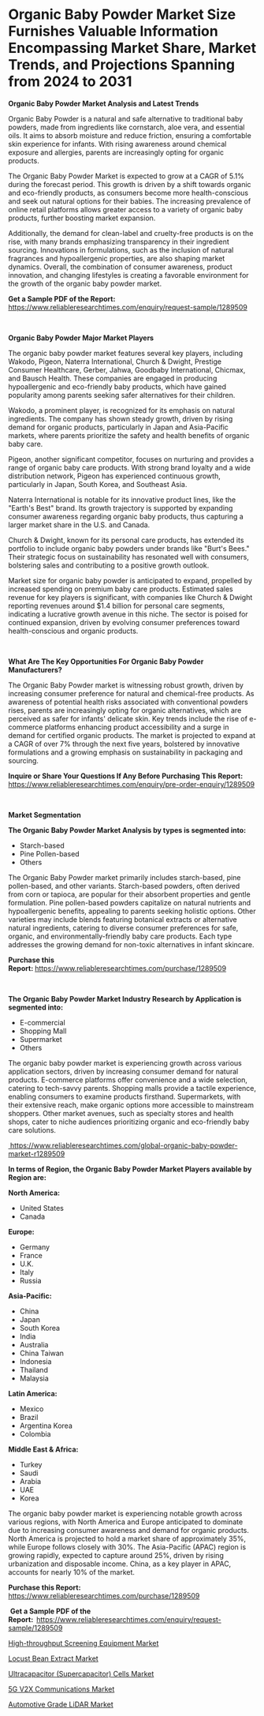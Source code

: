 <p><h1>Organic Baby Powder Market Size Furnishes Valuable Information Encompassing Market Share, Market Trends, and Projections Spanning from 2024 to 2031</h1></p><p><strong>Organic Baby Powder Market Analysis and Latest Trends</strong></p>
<p><p>Organic Baby Powder is a natural and safe alternative to traditional baby powders, made from ingredients like cornstarch, aloe vera, and essential oils. It aims to absorb moisture and reduce friction, ensuring a comfortable skin experience for infants. With rising awareness around chemical exposure and allergies, parents are increasingly opting for organic products.</p><p>The Organic Baby Powder Market is expected to grow at a CAGR of 5.1% during the forecast period. This growth is driven by a shift towards organic and eco-friendly products, as consumers become more health-conscious and seek out natural options for their babies. The increasing prevalence of online retail platforms allows greater access to a variety of organic baby products, further boosting market expansion. </p><p>Additionally, the demand for clean-label and cruelty-free products is on the rise, with many brands emphasizing transparency in their ingredient sourcing. Innovations in formulations, such as the inclusion of natural fragrances and hypoallergenic properties, are also shaping market dynamics. Overall, the combination of consumer awareness, product innovation, and changing lifestyles is creating a favorable environment for the growth of the organic baby powder market.</p></p>
<p><strong>Get a Sample PDF of the Report:&nbsp;</strong> <a href="https://www.reliableresearchtimes.com/enquiry/request-sample/1289509?utm_campaign=1565&utm_medium=2&utm_source=Github&utm_content=ia&utm_term=26102024&utm_id=organic-baby-powder">https://www.reliableresearchtimes.com/enquiry/request-sample/1289509</a></p>
<p>&nbsp;</p>
<p><strong>Organic Baby Powder Major Market Players</strong></p>
<p><p>The organic baby powder market features several key players, including Wakodo, Pigeon, Naterra International, Church & Dwight, Prestige Consumer Healthcare, Gerber, Jahwa, Goodbaby International, Chicmax, and Bausch Health. These companies are engaged in producing hypoallergenic and eco-friendly baby products, which have gained popularity among parents seeking safer alternatives for their children.</p><p>Wakodo, a prominent player, is recognized for its emphasis on natural ingredients. The company has shown steady growth, driven by rising demand for organic products, particularly in Japan and Asia-Pacific markets, where parents prioritize the safety and health benefits of organic baby care.</p><p>Pigeon, another significant competitor, focuses on nurturing and provides a range of organic baby care products. With strong brand loyalty and a wide distribution network, Pigeon has experienced continuous growth, particularly in Japan, South Korea, and Southeast Asia.</p><p>Naterra International is notable for its innovative product lines, like the "Earth's Best" brand. Its growth trajectory is supported by expanding consumer awareness regarding organic baby products, thus capturing a larger market share in the U.S. and Canada.</p><p>Church & Dwight, known for its personal care products, has extended its portfolio to include organic baby powders under brands like "Burt's Bees." Their strategic focus on sustainability has resonated well with consumers, bolstering sales and contributing to a positive growth outlook.</p><p>Market size for organic baby powder is anticipated to expand, propelled by increased spending on premium baby care products. Estimated sales revenue for key players is significant, with companies like Church & Dwight reporting revenues around $1.4 billion for personal care segments, indicating a lucrative growth avenue in this niche. The sector is poised for continued expansion, driven by evolving consumer preferences toward health-conscious and organic products.</p></p>
<p>&nbsp;</p>
<p><strong>What Are The Key Opportunities For Organic Baby Powder Manufacturers?</strong></p>
<p><p>The Organic Baby Powder market is witnessing robust growth, driven by increasing consumer preference for natural and chemical-free products. As awareness of potential health risks associated with conventional powders rises, parents are increasingly opting for organic alternatives, which are perceived as safer for infants' delicate skin. Key trends include the rise of e-commerce platforms enhancing product accessibility and a surge in demand for certified organic products. The market is projected to expand at a CAGR of over 7% through the next five years, bolstered by innovative formulations and a growing emphasis on sustainability in packaging and sourcing.</p></p>
<p><strong>Inquire or Share Your Questions If Any Before Purchasing This Report:</strong> <a href="https://www.reliableresearchtimes.com/enquiry/pre-order-enquiry/1289509?utm_campaign=1565&utm_medium=2&utm_source=Github&utm_content=ia&utm_term=26102024&utm_id=organic-baby-powder">https://www.reliableresearchtimes.com/enquiry/pre-order-enquiry/1289509</a></p>
<p>&nbsp;</p>
<p><strong>Market Segmentation</strong></p>
<p><strong>The Organic Baby Powder Market Analysis by types is segmented into:</strong></p>
<p><ul><li>Starch-based</li><li>Pine Pollen-based</li><li>Others</li></ul></p>
<p><p>The Organic Baby Powder market primarily includes starch-based, pine pollen-based, and other variants. Starch-based powders, often derived from corn or tapioca, are popular for their absorbent properties and gentle formulation. Pine pollen-based powders capitalize on natural nutrients and hypoallergenic benefits, appealing to parents seeking holistic options. Other varieties may include blends featuring botanical extracts or alternative natural ingredients, catering to diverse consumer preferences for safe, organic, and environmentally-friendly baby care products. Each type addresses the growing demand for non-toxic alternatives in infant skincare.</p></p>
<p><strong>Purchase this Report:&nbsp;</strong><a href="https://www.reliableresearchtimes.com/purchase/1289509?utm_campaign=1565&utm_medium=2&utm_source=Github&utm_content=ia&utm_term=26102024&utm_id=organic-baby-powder">https://www.reliableresearchtimes.com/purchase/1289509</a></p>
<p>&nbsp;</p>
<p><strong>The Organic Baby Powder Market Industry Research by Application is segmented into:</strong></p>
<p><ul><li>E-commercial</li><li>Shopping Mall</li><li>Supermarket</li><li>Others</li></ul></p>
<p><p>The organic baby powder market is experiencing growth across various application sectors, driven by increasing consumer demand for natural products. E-commerce platforms offer convenience and a wide selection, catering to tech-savvy parents. Shopping malls provide a tactile experience, enabling consumers to examine products firsthand. Supermarkets, with their extensive reach, make organic options more accessible to mainstream shoppers. Other market avenues, such as specialty stores and health shops, cater to niche audiences prioritizing organic and eco-friendly baby care solutions.</p></p>
<p><a href="https://www.reliableresearchtimes.com/global-organic-baby-powder-market-r1289509?utm_campaign=1565&utm_medium=2&utm_source=Github&utm_content=ia&utm_term=26102024&utm_id=organic-baby-powder">&nbsp;https://www.reliableresearchtimes.com/global-organic-baby-powder-market-r1289509</a></p>
<p><strong>In terms of Region, the Organic Baby Powder Market Players available by Region are:</strong></p>
<p>
    <p> <strong> North America: </strong>
        <ul>
            <li>United States</li>
            <li>Canada</li>
        </ul>
        </p> 
    <p> <strong> Europe: </strong>
        <ul>
            <li>Germany</li>
            <li>France</li>
            <li>U.K.</li>
            <li>Italy</li>
            <li>Russia</li>
        </ul>
        </p> 
    <p> <strong> Asia-Pacific: </strong>
        <ul>
            <li>China</li>
            <li>Japan</li>
            <li>South Korea</li>
            <li>India</li>
            <li>Australia</li>
            <li>China Taiwan</li>
            <li>Indonesia</li>
            <li>Thailand</li>
            <li>Malaysia</li>
        </ul>
        </p> 
    <p> <strong> Latin America: </strong>
        <ul>
            <li>Mexico</li>
            <li>Brazil</li>
            <li>Argentina Korea</li>
            <li>Colombia</li>
        </ul>
        </p> 
    <p> <strong> Middle East & Africa: </strong>
        <ul>
            <li>Turkey</li>
            <li>Saudi</li>
            <li>Arabia</li>
            <li>UAE</li>
            <li>Korea</li>
        </ul>
    </p>
    </p>
<p><p>The organic baby powder market is experiencing notable growth across various regions, with North America and Europe anticipated to dominate due to increasing consumer awareness and demand for organic products. North America is projected to hold a market share of approximately 35%, while Europe follows closely with 30%. The Asia-Pacific (APAC) region is growing rapidly, expected to capture around 25%, driven by rising urbanization and disposable income. China, as a key player in APAC, accounts for nearly 10% of the market.</p></p>
<p><strong>Purchase this Report: </strong><a href="https://www.reliableresearchtimes.com/purchase/1289509?utm_campaign=1565&utm_medium=2&utm_source=Github&utm_content=ia&utm_term=26102024&utm_id=organic-baby-powder">https://www.reliableresearchtimes.com/purchase/1289509</a></p>
<p>&nbsp;<strong>Get a Sample PDF of the Report:&nbsp;&nbsp;</strong><a href="https://www.reliableresearchtimes.com/enquiry/request-sample/1289509?utm_campaign=1565&utm_medium=2&utm_source=Github&utm_content=ia&utm_term=26102024&utm_id=organic-baby-powder">https://www.reliableresearchtimes.com/enquiry/request-sample/1289509</a></p>
<p><strong></strong></p>
<p><p><a href="https://www.linkedin.com/pulse/high-throughput-screening-equipment-market-trends-insights-type-g30uf?utm_campaign=1565&utm_medium=2&utm_source=Github&utm_content=ia&utm_term=26102024&utm_id=organic-baby-powder">High-throughput Screening Equipment Market</a></p><p><a href="https://www.linkedin.com/pulse/mapping-locust-bean-extract-market-trends-challenges-breakthroughs-drgrc?utm_campaign=1565&utm_medium=2&utm_source=Github&utm_content=ia&utm_term=26102024&utm_id=organic-baby-powder">Locust Bean Extract Market</a></p><p><a href="https://www.linkedin.com/pulse/key-drivers-ultracapacitor-supercapacitor-cells-market-trends-2i0ge?utm_campaign=1565&utm_medium=2&utm_source=Github&utm_content=ia&utm_term=26102024&utm_id=organic-baby-powder">Ultracapacitor (Supercapacitor) Cells Market</a></p><p><a href="https://www.linkedin.com/pulse/global-5g-v2x-communications-market-product-types-applications-ozvee?utm_campaign=1565&utm_medium=2&utm_source=Github&utm_content=ia&utm_term=26102024&utm_id=organic-baby-powder">5G V2X Communications Market</a></p><p><a href="https://www.linkedin.com/pulse/emerging-automotive-grade-lidar-market-opportunities-4c8yc?utm_campaign=1565&utm_medium=2&utm_source=Github&utm_content=ia&utm_term=26102024&utm_id=organic-baby-powder">Automotive Grade LiDAR Market</a></p></p>
